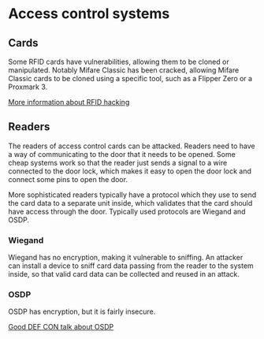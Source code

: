 # Access control systems

## Cards

Some RFID cards have vulnerabilities, allowing them to be cloned or manipulated. Notably Mifare Classic has been cracked, allowing Mifare Classic cards to be cloned using a specific tool, such as a Flipper Zero or a Proxmark 3.

[More information about RFID hacking](https://book.hacktricks.xyz/todo/radio-hacking/pentesting-rfid)

## Readers

The readers of access control cards can be attacked. Readers need to have a way of communicating to the door that it needs to be opened. Some cheap systems work so that the reader just sends a signal to a wire connected to the door lock, which makes it easy to open the door lock and connect some pins to open the door.

More sophisticated readers typically have a protocol which they use to send the card data to a separate unit inside, which validates that the card should have access through the door. Typically used protocols are Wiegand and OSDP.

### Wiegand

Wiegand has no encryption, making it vulnerable to sniffing. An attacker can install a device to sniff card data passing from the reader to the system inside, so that valid card data can be collected and reused in an attack. 

### OSDP

OSDP has encryption, but it is fairly insecure. 

[Good DEF CON talk about OSDP](https://www.youtube.com/watch?v=zNpM_l5l0sE)

